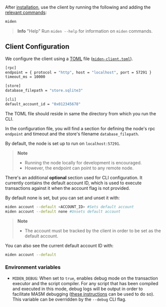 After [installation](install-and-run.md#install-the-client), use the client by running the following and adding the [relevant commands](cli-reference.md#commands):

```sh
miden
```

> **Info** "Help" 
> Run `miden --help` for information on `miden` commands.

## Client Configuration

We configure the client using a [TOML](https://en.wikipedia.org/wiki/TOML) file ([`miden-client.toml`](https://github.com/0xPolygonMiden/miden-client/blob/main/miden-client.toml)). 

```sh
[rpc]
endpoint = { protocol = "http", host = "localhost", port = 57291 }
timeout_ms = 10000

[store]
database_filepath = "store.sqlite3"

[cli]
default_account_id = "0x012345678"
```

The TOML file should reside in same the directory from which you run the CLI.

In the configuration file, you will find a section for defining the node's rpc `endpoint` and timeout and the store's filename `database_filepath`. 

By default, the node is set up to run on `localhost:57291`.

> **Note**
> - Running the node locally for development is encouraged. 
> - However, the endpoint can point to any remote node.

There's an additional **optional** section used for CLI configuration. It
currently contains the default account ID, which is used to execute
transactions against it when the account flag is not provided.

By default none is set, but you can set and unset it with:

```sh
miden account --default <ACCOUNT_ID> #Sets default account
miden account --default none #Unsets default account
```
> **Note**
> - The account must be tracked by the client in order to be set as the default account.

You can also see the current default account ID with:

```sh
miden account --default
```

### Environment variables

- `MIDEN_DEBUG`: When set to `true`, enables debug mode on the transaction executor and the script compiler. For any script that has been compiled and executed in this mode, debug logs will be output in order to facilitate MASM debugging ([these instructions](https://0xpolygonmiden.github.io/miden-vm/user_docs/assembly/debugging.html) can be used to do so). This variable can be overridden by the `--debug` CLI flag. 
